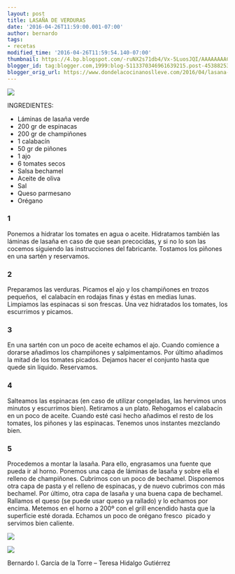 ```yaml
---
layout: post
title: LASAÑA DE VERDURAS
date: '2016-04-26T11:59:00.001-07:00'
author: bernardo
tags:
- recetas
modified_time: '2016-04-26T11:59:54.140-07:00'
thumbnail: https://4.bp.blogspot.com/-ruNX2s71db4/Vx-5LuosJQI/AAAAAAAACpE/EqZX_9sBl2U4U23YyorT1ZILWC5D-Zm-ACLcB/s72-c/04.JPG
blogger_id: tag:blogger.com,1999:blog-5113370346961639215.post-45388253053509261
blogger_orig_url: https://www.dondelacocinanoslleve.com/2016/04/lasana-de-verduras.html
---
```


![](https://4.bp.blogspot.com/-ruNX2s71db4/Vx-5LuosJQI/AAAAAAAACpE/EqZX_9sBl2U4U23YyorT1ZILWC5D-Zm-ACLcB/s400/04.JPG)

  
INGREDIENTES:
* Láminas de lasaña verde
* 200 gr de espinacas
* 200 gr de champiñones
* 1 calabacín
* 50 gr de piñones
* 1 ajo
* 6 tomates secos
* Salsa bechamel
* Aceite de oliva
* Sal
* Queso parmesano
* Orégano  
  

### 1

Ponemos a hidratar los tomates en agua o aceite. Hidratamos también las láminas de lasaña en caso de que sean precocidas, y si no lo son las cocemos siguiendo las instrucciones del fabricante. Tostamos los piñones en una sartén y reservamos.  

### 2

Preparamos las verduras. Picamos el ajo y los champiñones en trozos pequeños,  el calabacín en rodajas finas y éstas en medias lunas. Limpiamos las espinacas si son frescas. Una vez hidratados los tomates, los escurrimos y picamos.  

### 3

En una sartén con un poco de aceite echamos el ajo. Cuando comience a dorarse añadimos los champiñones y salpimentamos. Por último añadimos la mitad de los tomates picados. Dejamos hacer el conjunto hasta que quede sin líquido. Reservamos.  

### 4

Salteamos las espinacas (en caso de utilizar congeladas, las hervimos unos minutos y escurrimos bien). Retiramos a un plato. Rehogamos el calabacín en un poco de aceite. Cuando esté casi hecho añadimos el resto de los tomates, los piñones y las espinacas. Tenemos unos instantes mezclando bien.  

### 5

Procedemos a montar la lasaña. Para ello, engrasamos una fuente que pueda ir al horno. Ponemos una capa de láminas de lasaña y sobre ella el relleno de champiñones. Cubrimos con un poco de bechamel. Disponemos otra capa de pasta y el relleno de espinacas, y de nuevo cubrimos con más bechamel. Por último, otra capa de lasaña y una buena capa de bechamel. Rallamos el queso (se puede usar queso ya rallado) y lo echamos por encima. Metemos en el horno a 200º con el grill encendido hasta que la superficie esté dorada. Echamos un poco de orégano fresco  picado y servimos bien caliente.  

![](https://1.bp.blogspot.com/-3qQtU6uDVK0/Vx-5i6O_MSI/AAAAAAAACpI/aRgZb0czMgwgy9a_M_w0oJZBeQdsth5gACLcB/s400/01.JPG)

  

![](https://4.bp.blogspot.com/-FJWXK7dykWI/Vx-6AfVs7-I/AAAAAAAACpQ/lgiPo8qEWM0RLsDhKYlF8iH1mlhwpOBiQCLcB/s400/03.JPG)

  

Bernardo I. García de la Torre – Teresa Hidalgo Gutiérrez
